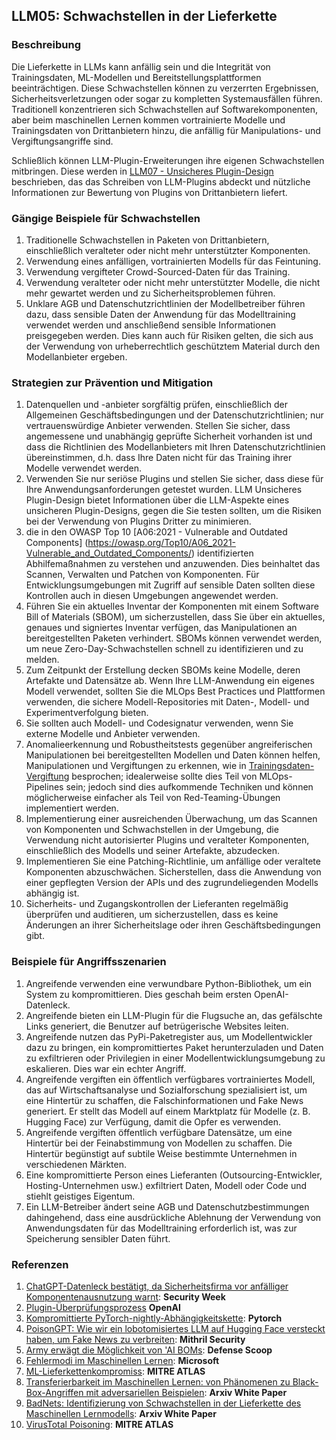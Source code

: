 ## LLM05: Schwachstellen in der Lieferkette

### Beschreibung

Die Lieferkette in LLMs kann anfällig sein und die Integrität von Trainingsdaten, ML-Modellen und Bereitstellungsplattformen beeinträchtigen. Diese Schwachstellen können zu verzerrten Ergebnissen, Sicherheitsverletzungen oder sogar zu kompletten Systemausfällen führen. Traditionell konzentrieren sich Schwachstellen auf Softwarekomponenten, aber beim maschinellen Lernen kommen vortrainierte Modelle und Trainingsdaten von Drittanbietern hinzu, die anfällig für Manipulations- und Vergiftungsangriffe sind.

Schließlich können LLM-Plugin-Erweiterungen ihre eigenen Schwachstellen mitbringen. Diese werden in [LLM07 - Unsicheres Plugin-Design](InsecurePluginDesign.md) beschrieben, das das Schreiben von LLM-Plugins abdeckt und nützliche Informationen zur Bewertung von Plugins von Drittanbietern liefert.

### Gängige Beispiele für Schwachstellen

1. Traditionelle Schwachstellen in Paketen von Drittanbietern, einschließlich veralteter oder nicht mehr unterstützter Komponenten.
2. Verwendung eines anfälligen, vortrainierten Modells für das Feintuning.
3. Verwendung vergifteter Crowd-Sourced-Daten für das Training.
4. Verwendung veralteter oder nicht mehr unterstützter Modelle, die nicht mehr gewartet werden und zu Sicherheitsproblemen führen.
5. Unklare AGB und Datenschutzrichtlinien der Modellbetreiber führen dazu, dass sensible Daten der Anwendung für das Modelltraining verwendet werden und anschließend sensible Informationen preisgegeben werden. Dies kann auch für Risiken gelten, die sich aus der Verwendung von urheberrechtlich geschütztem Material durch den Modellanbieter ergeben.

### Strategien zur Prävention und Mitigation

1. Datenquellen und -anbieter sorgfältig prüfen, einschließlich der Allgemeinen Geschäftsbedingungen und der Datenschutzrichtlinien; nur vertrauenswürdige Anbieter verwenden. Stellen Sie sicher, dass angemessene und unabhängig geprüfte Sicherheit vorhanden ist und dass die Richtlinien des Modellanbieters mit Ihren Datenschutzrichtlinien übereinstimmen, d.h. dass Ihre Daten nicht für das Training ihrer Modelle verwendet werden.
2. Verwenden Sie nur seriöse Plugins und stellen Sie sicher, dass diese für Ihre Anwendungsanforderungen getestet wurden. LLM Unsicheres Plugin-Design bietet Informationen über die LLM-Aspekte eines unsicheren Plugin-Designs, gegen die Sie testen sollten, um die Risiken bei der Verwendung von Plugins Dritter zu minimieren.
3. die in den OWASP Top 10 [A06:2021 - Vulnerable and Outdated Components] (https://owasp.org/Top10/A06_2021-Vulnerable_and_Outdated_Components/) identifizierten Abhilfemaßnahmen zu verstehen und anzuwenden. Dies beinhaltet das Scannen, Verwalten und Patchen von Komponenten. Für Entwicklungsumgebungen mit Zugriff auf sensible Daten sollten diese Kontrollen auch in diesen Umgebungen angewendet werden.
4. Führen Sie ein aktuelles Inventar der Komponenten mit einem Software Bill of Materials (SBOM), um sicherzustellen, dass Sie über ein aktuelles, genaues und signiertes Inventar verfügen, das Manipulationen an bereitgestellten Paketen verhindert. SBOMs können verwendet werden, um neue Zero-Day-Schwachstellen schnell zu identifizieren und zu melden.
5. Zum Zeitpunkt der Erstellung decken SBOMs keine Modelle, deren Artefakte und Datensätze ab. Wenn Ihre LLM-Anwendung ein eigenes Modell verwendet, sollten Sie die MLOps Best Practices und Plattformen verwenden, die sichere Modell-Repositories mit Daten-, Modell- und Experimentverfolgung bieten.
6. Sie sollten auch Modell- und Codesignatur verwenden, wenn Sie externe Modelle und Anbieter verwenden. 
7. Anomalieerkennung und Robustheitstests gegenüber angreiferischen Manipulationen bei bereitgestellten Modellen und Daten können helfen, Manipulationen und Vergiftungen zu erkennen, wie in [Trainingsdaten-Vergiftung](https://github.com/OWASP/www-project-top-10-for-large-language-model-applications/blob/main/1_0_vulns/Training_Data_Poisoning.md) besprochen; idealerweise sollte dies Teil von MLOps-Pipelines sein; jedoch sind dies aufkommende Techniken und können möglicherweise einfacher als Teil von Red-Teaming-Übungen implementiert werden.
8. Implementierung einer ausreichenden Überwachung, um das Scannen von Komponenten und Schwachstellen in der Umgebung, die Verwendung nicht autorisierter Plugins und veralteter Komponenten, einschließlich des Modells und seiner Artefakte, abzudecken.
9. Implementieren Sie eine Patching-Richtlinie, um anfällige oder veraltete Komponenten abzuschwächen. Sicherstellen, dass die Anwendung von einer gepflegten Version der APIs und des zugrundeliegenden Modells abhängig ist.
10. Sicherheits- und Zugangskontrollen der Lieferanten regelmäßig überprüfen und auditieren, um sicherzustellen, dass es keine Änderungen an ihrer Sicherheitslage oder ihren Geschäftsbedingungen gibt.

### Beispiele für Angriffsszenarien

1. Angreifende verwenden eine verwundbare Python-Bibliothek, um ein System zu kompromittieren. Dies geschah beim ersten OpenAI-Datenleck.
2. Angreifende bieten ein LLM-Plugin für die Flugsuche an, das gefälschte Links generiert, die Benutzer auf betrügerische Websites leiten.
3. Angreifende nutzen das PyPi-Paketregister aus, um Modellentwickler dazu zu bringen, ein kompromittiertes Paket herunterzuladen und Daten zu exfiltrieren oder Privilegien in einer Modellentwicklungsumgebung zu eskalieren. Dies war ein echter Angriff.
4. Angreifende vergiften ein öffentlich verfügbares vortrainiertes Modell, das auf Wirtschaftsanalyse und Sozialforschung spezialisiert ist, um eine Hintertür zu schaffen, die Falschinformationen und Fake News generiert. Er stellt das Modell auf einem Marktplatz für Modelle (z. B. Hugging Face) zur Verfügung, damit die Opfer es verwenden.
5. Angreifende vergiften öffentlich verfügbare Datensätze, um eine Hintertür bei der Feinabstimmung von Modellen zu schaffen. Die Hintertür begünstigt auf subtile Weise bestimmte Unternehmen in verschiedenen Märkten. 
6. Eine kompromittierte Person eines Lieferanten (Outsourcing-Entwickler, Hosting-Unternehmen usw.) exfiltriert Daten, Modell oder Code und stiehlt geistiges Eigentum.
7. Ein LLM-Betreiber ändert seine AGB und Datenschutzbestimmungen dahingehend, dass eine ausdrückliche Ablehnung der Verwendung von Anwendungsdaten für das Modelltraining erforderlich ist, was zur Speicherung sensibler Daten führt.

### Referenzen

1. [ChatGPT-Datenleck bestätigt, da Sicherheitsfirma vor anfälliger Komponentenausnutzung warnt](https://www.securityweek.com/chatgpt-data-breach-confirmed-as-security-firm-warns-of-vulnerable-component-exploitation/): **Security Week**
2. [Plugin-Überprüfungsprozess](https://platform.openai.com/docs/plugins/review) **OpenAI**
3. [Kompromittierte PyTorch-nightly-Abhängigkeitskette](https://pytorch.org/blog/compromised-nightly-dependency/): **Pytorch**
4. [PoisonGPT: Wie wir ein lobotomisiertes LLM auf Hugging Face versteckt haben, um Fake News zu verbreiten](https://blog.mithrilsecurity.io/poisongpt-how-we-hid-a-lobotomized-llm-on-hugging-face-to-spread-fake-news/): **Mithril Security**
5. [Army erwägt die Möglichkeit von 'AI BOMs](https://defensescoop.com/2023/05/25/army-looking-at-the-possibility-of-ai-boms-bill-of-materials/): **Defense Scoop**
6. [Fehlermodi im Maschinellen Lernen](https://learn.microsoft.com/en-us/security/engineering/failure-modes-in-machine-learning): **Microsoft**
7. [ML-Lieferkettenkompromiss](https://atlas.mitre.org/techniques/AML.T0010/): **MITRE ATLAS**
8. [Transferierbarkeit im Maschinellen Lernen: von Phänomenen zu Black-Box-Angriffen mit adversariellen Beispielen](https://arxiv.org/pdf/1605.07277.pdf): **Arxiv White Paper**
9. [BadNets: Identifizierung von Schwachstellen in der Lieferkette des Maschinellen Lernmodells](https://arxiv.org/abs/1708.06733): **Arxiv White Paper**
10. [VirusTotal Poisoning](https://atlas.mitre.org/studies/AML.CS0002): **MITRE ATLAS**
